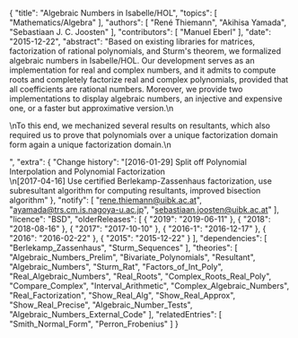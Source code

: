 {
    "title": "Algebraic Numbers in Isabelle/HOL",
    "topics": [
        "Mathematics/Algebra"
    ],
    "authors": [
        "René Thiemann",
        "Akihisa Yamada",
        "Sebastiaan J. C. Joosten"
    ],
    "contributors": [
        "Manuel Eberl"
    ],
    "date": "2015-12-22",
    "abstract": "Based on existing libraries for matrices, factorization of rational polynomials, and Sturm's theorem, we formalized algebraic numbers in Isabelle/HOL. Our development serves as an implementation for real and complex numbers, and it admits to compute roots and completely factorize real and complex polynomials, provided that all coefficients are rational numbers. Moreover, we provide two implementations to display algebraic numbers, an injective and expensive one, or a faster but approximative version.\n</p><p>\nTo this end, we mechanized several results on resultants, which also required us to prove that polynomials over a unique factorization domain form again a unique factorization domain.\n</p>",
    "extra": {
        "Change history": "[2016-01-29] Split off Polynomial Interpolation and Polynomial Factorization<br>\n[2017-04-16] Use certified Berlekamp-Zassenhaus factorization, use subresultant algorithm for computing resultants, improved bisection algorithm"
    },
    "notify": [
        "rene.thiemann@uibk.ac.at",
        "ayamada@trs.cm.is.nagoya-u.ac.jp",
        "sebastiaan.joosten@uibk.ac.at"
    ],
    "licence": "BSD",
    "olderReleases": [
        {
            "2019": "2019-06-11"
        },
        {
            "2018": "2018-08-16"
        },
        {
            "2017": "2017-10-10"
        },
        {
            "2016-1": "2016-12-17"
        },
        {
            "2016": "2016-02-22"
        },
        {
            "2015": "2015-12-22"
        }
    ],
    "dependencies": [
        "Berlekamp_Zassenhaus",
        "Sturm_Sequences"
    ],
    "theories": [
        "Algebraic_Numbers_Prelim",
        "Bivariate_Polynomials",
        "Resultant",
        "Algebraic_Numbers",
        "Sturm_Rat",
        "Factors_of_Int_Poly",
        "Real_Algebraic_Numbers",
        "Real_Roots",
        "Complex_Roots_Real_Poly",
        "Compare_Complex",
        "Interval_Arithmetic",
        "Complex_Algebraic_Numbers",
        "Real_Factorization",
        "Show_Real_Alg",
        "Show_Real_Approx",
        "Show_Real_Precise",
        "Algebraic_Number_Tests",
        "Algebraic_Numbers_External_Code"
    ],
    "relatedEntries": [
        "Smith_Normal_Form",
        "Perron_Frobenius"
    ]
}